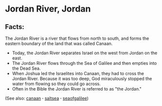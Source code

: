 # Jordan River, Jordan #

## Facts: ##

The Jordan River is a river that flows from north to south, and forms the eastern boundary of the land that was called Canaan.

* Today, the Jordan River separates Israel on the west from Jordan on the east. 
* The Jordan River flows through the Sea of Galilee and then empties into the Dead Sea.
* When Joshua led the Israelites into Canaan, they had to cross the Jordan River. Because it was too deep, God miraculously stopped the water from flowing so they could go across.
* Often in the Bible the Jordan River is referred to as "the Jordan."

(See also: [canaan](../other/canaan.md) **·** [saltsea](../other/saltsea.md) **·** [seaofgalilee](../other/seaofgalilee.md))

